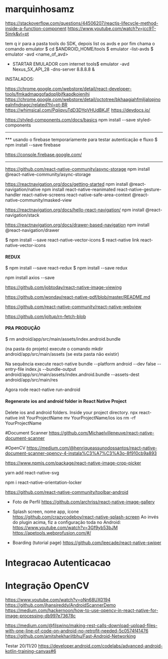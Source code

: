 # marquinhosamz

https://stackoverflow.com/questions/44506207/reactjs-lifecycle-method-inside-a-function-component
https://www.youtube.com/watch?v=jcc9T-5inrk&vl=pt

tem q ir para a pasta tools do SDK, depois list os avds e por fim chama o comando emulator
$ cd $ANDROID_HOME/tools
$ emulator -list-avds
$ emulator -avd <name_of_avd>

- STARTAR EMULADOR com internet
tools$ emulator -avd Nexus_5X_API_28 -dns-server 8.8.8.8 &


INSTALADOS:

https://chrome.google.com/webstore/detail/react-developer-tools/fmkadmapgofadopljbjfkapdkoienihi
https://chrome.google.com/webstore/detail/octotree/bkhaagjahfmjljalopjnoealnfndnagc/related?hl=pt-BR
https://whimsical.com/PqiiqvuTdD3DYqVHUdBKJF
https://devdocs.io/

  https://styled-components.com/docs/basics
    npm install --save styled-components
_________________________________________________________________________
*** usando o firebase temporariamente para testar autenticação e fluxo
$ npm install --save firebase

https://console.firebase.google.com/
_________________________________________________________________________

https://github.com/react-native-community/async-storage
npm install @react-native-community/async-storage

https://reactnavigation.org/docs/getting-started
npm install @react-navigation/native
npm install react-native-reanimated react-native-gesture-handler react-native-screens react-native-safe-area-context @react-native-community/masked-view

https://reactnavigation.org/docs/hello-react-navigation/
npm install @react-navigation/stack

https://reactnavigation.org/docs/drawer-based-navigation
npm install @react-navigation/drawer

$ npm install --save react-native-vector-icons
$ react-native link react-native-vector-icons

#### REDUX
  $ npm install --save react-redux
  $ npm install --save redux

npm install axios --save

https://github.com/jobtoday/react-native-image-viewing

https://github.com/wonday/react-native-pdf/blob/master/README.md

https://github.com/react-native-community/react-native-webview

https://github.com/joltup/rn-fetch-blob


#### PRA PRODUÇÃO
$ rm android/app/src/main/assets/index.android.bundle


(na pasta do projeto) execute o comando
mkdir android/app/src/main/assets (se esta pasta não existir)

Na sequência execute
react-native bundle --platform android --dev false --entry-file index.js --bundle-output android/app/src/main/assets/index.android.bundle --assets-dest android/app/src/main/res

Agora rode react-native run-android

#### Regenerate ios and android folder in React Native Project
Delete ios and android folders.
Inside your project directory.
npx react-native init YourProjectName
mv YourProjectName/ios ios
rm -rf YourProjectName

#Document Scanner
https://github.com/Michaelvilleneuve/react-native-document-scanner

#OpenCV
https://medium.com/@henriqueassunodossantos/react-native-document-scanner-opencv-4-instala%C3%A7%C3%A3o-8f910cb9a893

https://www.npmjs.com/package/react-native-image-crop-picker

yarn add react-native-svg

npm i react-native-orientation-locker

https://github.com/react-native-community/toolbar-android

- Foto de Perfil
https://github.com/archriss/react-native-image-gallery

- Splash screen, nome app, ícone
https://github.com/crazycodeboy/react-native-splash-screen
Ao invés do plugin acima, fiz a configuração toda no Android:
https://www.youtube.com/watch?v=3Gf9yb53bJM
  https://apetools.webprofusion.com/#/

- Boarding (tutorial page)
https://github.com/leecade/react-native-swiper

# Integracao Autenticacao


# Integração OpenCV
https://www.youtube.com/watch?v=oNn68UX0194
https://github.com/jhansireddy/AndroidScannerDemo
https://medium.com/hackernoon/how-to-use-opencv-in-react-native-for-image-processing-db997e73678c


https://medium.com/@filswino/making-rest-calls-download-upload-files-with-one-line-of-code-on-android-no-retrofit-needed-5c0574f41476
https://github.com/amitshekhariitbhu/Fast-Android-Networking

Testar 20/11/20
https://developer.android.com/codelabs/advanced-android-kotlin-training-canvas#6
